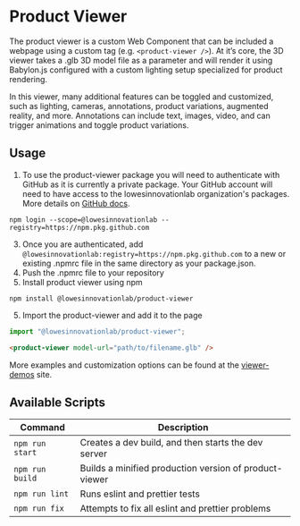# Product Viewer

The product viewer is a custom Web Component that can be included a webpage using a custom tag (e.g. `<product-viewer />`). At it’s core, the 3D viewer takes a .glb 3D model file as a parameter and will render it using Babylon.js configured with a custom lighting setup specialized for product rendering.

In this viewer, many additional features can be toggled and customized, such as lighting, cameras, annotations, product variations, augmented reality, and more. Annotations can include text, images, video, and can trigger animations and toggle product variations.

## Usage

1. To use the product-viewer package you will need to authenticate with GitHub as it is currently a private package. Your GitHub account will need to have access to the lowesinnovationlab organization's packages. More details on [GitHub docs](https://docs.github.com/en/packages/working-with-a-github-packages-registry/working-with-the-npm-registry#authenticating-to-github-packages).

```
npm login --scope=@lowesinnovationlab --registry=https://npm.pkg.github.com
```

3. Once you are authenticated, add `@lowesinnovationlab:registry=https://npm.pkg.github.com` to a new or existing .npmrc file in the same directory as your package.json.
4. Push the .npmrc file to your repository
5. Install product viewer using npm

```
npm install @lowesinnovationlab/product-viewer
```

5. Import the product-viewer and add it to the page

```javascript
import "@lowesinnovationlab/product-viewer";
```

```html
<product-viewer model-url="path/to/filename.glb" />
```

More examples and customization options can be found at the [viewer-demos](https://3dviewer.3dmanager.app/) site.

## Available Scripts

| Command         | Description                                            |
| --------------- | ------------------------------------------------------ |
| `npm run start` | Creates a dev build, and then starts the dev server    |
| `npm run build` | Builds a minified production version of product-viewer |
| `npm run lint`  | Runs eslint and prettier tests                         |
| `npm run fix`   | Attempts to fix all eslint and prettier problems       |
